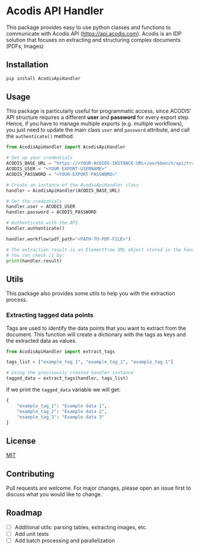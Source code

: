 # Acodis API Handler
This package provides easy to use python classes and functions to communicate with Acodis API (https://api.acodis.com).
Acodis is an IDP solution that focuses on extracting and structuring complex documents (PDFs, Images)

## Installation
```bash
pip install AcodisApiHandler
```

## Usage
This package is particularly useful for programmatic access, since ACODIS' API structure requires a different 
**user** and **password** for every export step. Hence, if you have to manage multiple exports 
(e.g. multiple workflows), you just need to update the main class `user` and `password` attribute,
and call the `authenticate()` method.
```python
from AcodisApiHandler import AcodisApiHandler

# Set up your credentials
ACODIS_BASE_URL = "https://<YOUR-ACOIDS-INSTANCE-URL>/workbench/api/transaction"
ACODIS_USER = "<YOUR-EXPORT-USERNAME>"
ACODIS_PASSWORD = "<YOUR-EXPORT-PASSWORD>"

# Create an instance of the AcodisApiHandler class
handler = AcodisApiHandler(ACODIS_BASE_URL)

# Set the credentials
handler.user = ACODIS_USER
handler.password = ACODIS_PASSWORD

# Authenticate with the API
handler.authenticate()

handler.workflow(pdf_path="<PATH-TO-PDF-FILE>")

# The extraction result is an ElementTree XML object stored in the handler.result variable
# You can check it by:
print(handler.result)
```

## Utils
This package also provides some utils to help you with the extraction process.

### Extracting tagged data points
Tags are used to identify the data points that you want to extract from the document.
This function will create a dictionary with the tags as keys and the extracted data as values.
```python
from AcodisApiHandler import extract_tags

tags_list = ["example_tag_1", "example_tag_1", "example_tag_1"]

# Using the precviously created handler instance
tagged_data = extract_tags(handler, tags_list)
```

If we print the `tagged_data` variable we will get:
```python
{
    "example_tag_1": "Example data 1",
    "example_tag_2": "Example data 2",
    "example_tag_3": "Example data 3"
}
```

## License
[MIT](https://choosealicense.com/licenses/mit/)

## Contributing
Pull requests are welcome. For major changes, please open an issue first to discuss what you would like to change.

## Roadmap
- [ ] Additional utils: parsing tables, extracting images, etc.
- [ ] Add unit tests
- [ ] Add batch processing and parallelization